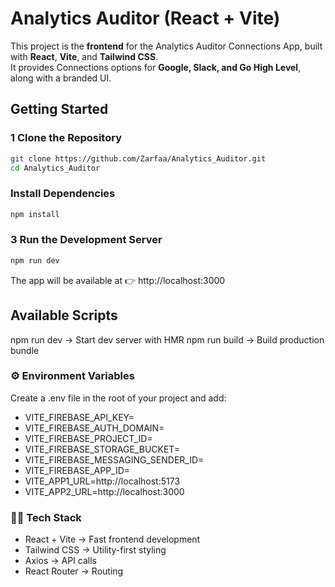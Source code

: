 #  Analytics Auditor (React + Vite)

This project is the **frontend** for the Analytics Auditor Connections App, built with **React**, **Vite**, and **Tailwind CSS**.  
It provides Connections options for **Google, Slack, and Go High Level**, along with a branded UI.  

##  Getting Started  

### 1️ Clone the Repository  
```bash
git clone https://github.com/Zarfaa/Analytics_Auditor.git
cd Analytics_Auditor
```

### Install Dependencies  
```bash
npm install
```

### 3 Run the Development Server
```bash
npm run dev
```
The app will be available at 👉 http://localhost:3000


## Available Scripts
npm run dev → Start dev server with HMR
npm run build → Build production bundle

### ⚙️ Environment Variables
Create a .env file in the root of your project and add:
- VITE_FIREBASE_API_KEY=
- VITE_FIREBASE_AUTH_DOMAIN=
- VITE_FIREBASE_PROJECT_ID=
- VITE_FIREBASE_STORAGE_BUCKET=
- VITE_FIREBASE_MESSAGING_SENDER_ID=
- VITE_FIREBASE_APP_ID=
- VITE_APP1_URL=http://localhost:5173
- VITE_APP2_URL=http://localhost:3000


### 👨‍💻 Tech Stack
- React + Vite → Fast frontend development
- Tailwind CSS → Utility-first styling
- Axios → API calls
- React Router → Routing


